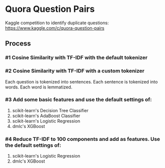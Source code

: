 # Quora Question Pairs
Kaggle competition to identify duplicate questions: https://www.kaggle.com/c/quora-question-pairs

## Process
### #1 Cosine Similarity with TF-IDF with the default tokenizer
### #2 Cosine Similarity with TF-IDF with a custom tokenizer
Each question is tokenized into sentences. Each sentence is tokenized into words. Each word is lemmatized.
### #3 Add some basic features and use the default settings of:
1. scikit-learn's Decision Tree Classifier
2. scikit-learn's AdaBoost Classifier
3. scikit-learn's Logistic Regression
4. dmlc's XGBoost
### #4 Reduce TF-IDF to 100 components and add as features. Use the default settings of:
1. scikit-learn's Logistic Regression
2. dmlc's XGBoost
